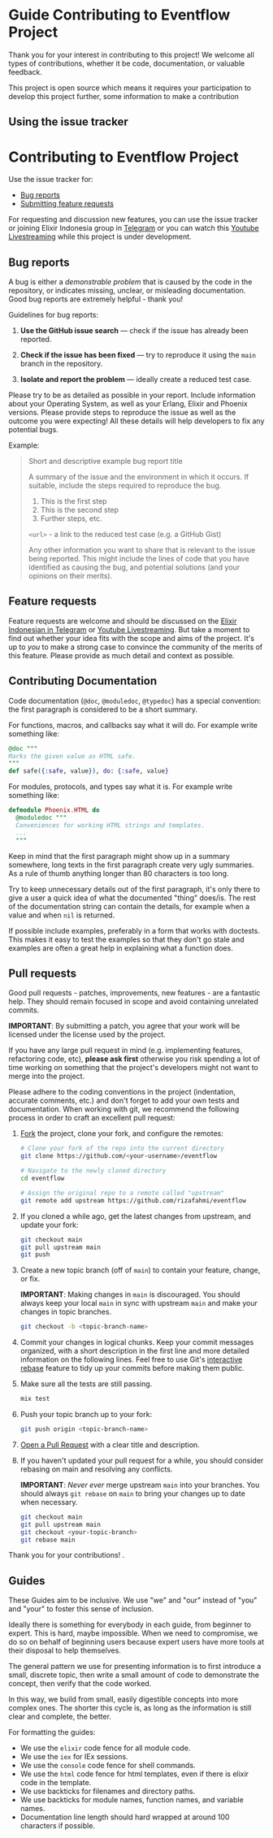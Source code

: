 # Guide Contributing to Eventflow Project
Thank you for your interest in contributing to this project! We welcome all types of contributions, whether it be code, documentation, or valuable feedback.

This project is open source which means it requires your participation to develop this project further, some information to make a contribution

## Using the issue tracker
# Contributing to Eventflow Project

Use the issue tracker for:

- [Bug reports](#bug-reports)
- [Submitting feature requests](#feature-requests)

For requesting and discussion new features, you can use the issue tracker or joining Elixir Indonesia group in [Telegram](https://t.me/elixir_id)
or you can watch this [Youtube Livestreaming](https://www.youtube.com/@RizaFahmi) while this project is under development.

## Bug reports
A bug is either a _demonstrable problem_ that is caused by the code in the repository,
or indicates missing, unclear, or misleading documentation. Good bug reports are extremely
helpful - thank you!

Guidelines for bug reports:

1. **Use the GitHub issue search** &mdash; check if the issue has already been
   reported.

2. **Check if the issue has been fixed** &mdash; try to reproduce it using the
   `main` branch in the repository.

3. **Isolate and report the problem** &mdash; ideally create a reduced test
   case.

Please try to be as detailed as possible in your report. Include information about
your Operating System, as well as your Erlang, Elixir and Phoenix versions. Please provide steps to
reproduce the issue as well as the outcome you were expecting! All these details
will help developers to fix any potential bugs.

Example:

> Short and descriptive example bug report title
>
> A summary of the issue and the environment in which it occurs. If suitable,
> include the steps required to reproduce the bug.
>
> 1. This is the first step
> 2. This is the second step
> 3. Further steps, etc.
>
> `<url>` - a link to the reduced test case (e.g. a GitHub Gist)
>
> Any other information you want to share that is relevant to the issue being
> reported. This might include the lines of code that you have identified as
> causing the bug, and potential solutions (and your opinions on their
> merits).

## Feature requests

Feature requests are welcome and should be discussed on the [Elixir Indonesian in Telegram](https://t.me/elixir_id) or [Youtube Livestreaming](https://www.youtube.com/@RizaFahmi). But take a moment to find
out whether your idea fits with the scope and aims of the project. It's up to *you*
to make a strong case to convince the community of the merits of this feature.
Please provide as much detail and context as possible.

## Contributing Documentation

Code documentation (`@doc`, `@moduledoc`, `@typedoc`) has a special convention:
the first paragraph is considered to be a short summary.

For functions, macros, and callbacks say what it will do. For example write
something like:

```elixir
@doc """
Marks the given value as HTML safe.
"""
def safe({:safe, value}), do: {:safe, value}
```

For modules, protocols, and types say what it is. For example write
something like:

```elixir
defmodule Phoenix.HTML do
  @moduledoc """
  Conveniences for working HTML strings and templates.
  ...
  """
```

Keep in mind that the first paragraph might show up in a summary somewhere, long
texts in the first paragraph create very ugly summaries. As a rule of thumb
anything longer than 80 characters is too long.

Try to keep unnecessary details out of the first paragraph, it's only there to
give a user a quick idea of what the documented "thing" does/is. The rest of the
documentation string can contain the details, for example when a value and when
`nil` is returned.

If possible include examples, preferably in a form that works with doctests.
This makes it easy to test the examples so that they don't go stale and examples
are often a great help in explaining what a function does.

## Pull requests

Good pull requests - patches, improvements, new features - are a fantastic
help. They should remain focused in scope and avoid containing unrelated
commits.

**IMPORTANT**: By submitting a patch, you agree that your work will be
licensed under the license used by the project.

If you have any large pull request in mind (e.g. implementing features,
refactoring code, etc), **please ask first** otherwise you risk spending
a lot of time working on something that the project's developers might
not want to merge into the project.

Please adhere to the coding conventions in the project (indentation,
accurate comments, etc.) and don't forget to add your own tests and
documentation. When working with git, we recommend the following process
in order to craft an excellent pull request:

1. [Fork](https://help.github.com/articles/fork-a-repo/) the project, clone your fork,
   and configure the remotes:

   ```bash
   # Clone your fork of the repo into the current directory
   git clone https://github.com/<your-username>/eventflow

   # Navigate to the newly cloned directory
   cd eventflow

   # Assign the original repo to a remote called "upstream"
   git remote add upstream https://github.com/rizafahmi/eventflow
   ```

2. If you cloned a while ago, get the latest changes from upstream, and update your fork:

   ```bash
   git checkout main
   git pull upstream main
   git push
   ```

3. Create a new topic branch (off of `main`) to contain your feature, change,
   or fix.

   **IMPORTANT**: Making changes in `main` is discouraged. You should always
   keep your local `main` in sync with upstream `main` and make your
   changes in topic branches.

   ```bash
   git checkout -b <topic-branch-name>
   ```

4. Commit your changes in logical chunks. Keep your commit messages organized,
   with a short description in the first line and more detailed information on
   the following lines. Feel free to use Git's
   [interactive rebase](https://help.github.com/articles/about-git-rebase/)
   feature to tidy up your commits before making them public.

5. Make sure all the tests are still passing.

   ```bash
   mix test
   ```

6. Push your topic branch up to your fork:

   ```bash
   git push origin <topic-branch-name>
   ```

7. [Open a Pull Request](https://help.github.com/articles/about-pull-requests/)
    with a clear title and description.

8. If you haven't updated your pull request for a while, you should consider
   rebasing on main and resolving any conflicts.

   **IMPORTANT**: _Never ever_ merge upstream `main` into your branches. You
   should always `git rebase` on `main` to bring your changes up to date when
   necessary.

   ```bash
   git checkout main
   git pull upstream main
   git checkout <your-topic-branch>
   git rebase main
   ```

Thank you for your contributions!
.

## Guides

These Guides aim to be inclusive. We use "we" and "our" instead of "you" and
"your" to foster this sense of inclusion.

Ideally there is something for everybody in each guide, from beginner to expert.
This is hard, maybe impossible. When we need to compromise, we do so on behalf
of beginning users because expert users have more tools at their disposal to
help themselves.

The general pattern we use for presenting information is to first introduce a
small, discrete topic, then write a small amount of code to demonstrate the
concept, then verify that the code worked.

In this way, we build from small, easily digestible concepts into more complex
ones. The shorter this cycle is, as long as the information is still clear and
complete, the better.

For formatting the guides:

- We use the `elixir` code fence for all module code.
- We use the `iex` for IEx sessions.
- We use the `console` code fence for shell commands.
- We use the `html` code fence for html templates, even if there is elixir code
  in the template.
- We use backticks for filenames and directory paths.
- We use backticks for module names, function names, and variable names.
- Documentation line length should hard wrapped at around 100 characters if possible.